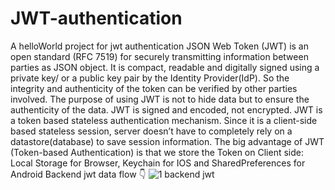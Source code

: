 # JWT-authentication
A helloWorld project for jwt authentication
JSON Web Token (JWT) is an open standard (RFC 7519) for securely transmitting information between parties as JSON object.
It is compact, readable and digitally signed using a private key/ or a public key pair by the Identity Provider(IdP). So the integrity and authenticity of the token can be verified by other parties involved.
The purpose of using JWT is not to hide data but to ensure the authenticity of the data. JWT is signed and encoded, not encrypted.
JWT is a token based stateless authentication mechanism. Since it is a client-side based stateless session, server doesn’t have to completely rely on a datastore(database) to save session information.
The big advantage of JWT (Token-based Authentication) is that we store the Token on Client side: Local Storage for Browser, Keychain for IOS and SharedPreferences for Android
Backend jwt data flow 👇
![1 backend jwt](https://user-images.githubusercontent.com/81873005/149291469-26811ea6-04db-4c4c-827b-9dede9f68d60.png)

